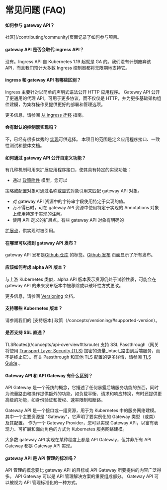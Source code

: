 <!-- TRANSLATED by md-translate -->
# 常见问题 (FAQ)

#### 如何参与 gateway API？

社区](/contributing/community)页面记录了如何参与项目。

#### gateway API 是否会取代 ingress API？

没有。Ingress API 自 Kubernetes 1.19 起就是 GA 的。我们没有计划废弃该 API，而且我们预计大多数 Ingress 控制器都将无限期地支持它。

#### ingress 和 gateway API 有哪些区别？

Ingress 主要针对以简单的声明式语法公开 HTTP 应用程序。 Gateway API 公开了更通用的代理 API，可用于更多协议，而不仅仅是 HTTP，并为更多基础架构组件建模，为集群操作员提供更好的部署和管理选项。

更多信息，请参阅 [从 ingress 迁移](/guides/migrating-from-ingress/) 指南。

#### 会有默认的控制器实现吗？

不，已经有很多优秀的 [实现](/implementations)可供选择。 本项目的范围是定义应用程序接口、一致性测试和整体文档。

#### 如何通过 gateway API 公开自定义功能？

有几种机制可用来扩展应用程序接口，使其具有特定的实现功能：

* 通过 [政策附件](/reference/policy-attachment/) 模型，您可以

策略或配置对象可通过名称或显式对象引用来匹配 gateway API 对象。

* 对 gateway API 资源中的字符串字段使用特定于实现的值。
* 万不得已时，可在 gateway API 资源中使用特定于实现的 Annotations
对象上使用特定于实现的注解。
* 使用 API 定义的扩展点。有些 gateway API 对象有明确的

[扩展点](/concepts/api-overview#extension-points)，供实现时被引用。

#### 在哪里可以找到 gateway API 发布？

gateway API 发布是[Github 仓库](https://github.com/kubernetes-sigs/gateway-api) 的标签。[Github 发布](https://github.com/kubernetes-sigs/gateway-api/releases) 页面显示了所有发布。

#### 应该如何考虑 alpha API 版本？

与上游 Kubernetes 类似，alpha API 版本表示资源仍处于试验性质，可能会在 gateway API 的未来发布版本中被移除或以破坏性方式更改。

更多信息，请参阅 [Versioning](/concepts/versioning/) 文档。

#### 支持哪些 Kubernetes 版本？

请参阅我们的 [支持版本] 政策（/concepts/versioning/#supported-version）。

#### 是否支持 SSL 直通？

TLSRoutes](/concepts/api-overview#tlsroute) 支持 SSL Passthrough（网关将使用 [Transport Layer Security (TLS)](https://en.wikipedia.org/wiki/Transport_Layer_Security) 加密的流量_intact_路由到后端服务，而不是终止它）。有关 Passthrough 和其他 TLS 配置的更多详情，请参阅 [TLS Guide](/guides/tls) 。

#### Gateway API 和 API Gateway 有什么区别？

API Gateway 是一个笼统的概念，它描述了任何暴露后端服务功能的东西，同时为流量路由和操作提供额外的功能，如负载平衡、请求和响应转换，有时还提供更高级的功能，如身份验证和授权、速率限制和断路。

Gateway API 是一个接口或一组资源，用于为 Kubernetes 中的服务网络建模。 其中一个主要资源是 "Gateway"，它声明了要实例化的 Gateway 类型（或类）及其配置。 作为一个 Gateway Provider，您可以实现 Gateway API，以富有表现力、可扩展和面向角色的方式为 Kubernetes 服务网络建模。

大多数 gateway API 实现在某种程度上都是 API Gateway，但并非所有 API Gateway 都是 Gateway API 实现。

#### gateway API 是 API 管理的标准吗？

API 管理的概念要比 gateway API 的目标或 API Gateway 所要提供的内容广泛得多。 API Gateway 可以是 API 管理解决方案的重要组成部分。 Gateway API 可以被视为 API 管理标准化的一种方式。